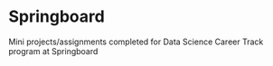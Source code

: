# Springboard

Mini projects/assignments completed for Data Science Career Track program at Springboard
